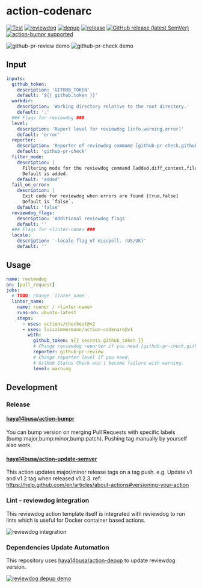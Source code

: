 # action-codenarc

[![Test](https://github.com/luiszimmermann/action-codenarc/workflows/Test/badge.svg)](https://github.com/luiszimmermann/action-codenarc/actions?query=workflow%3ATest)
[![reviewdog](https://github.com/luiszimmermann/action-codenarc/workflows/reviewdog/badge.svg)](https://github.com/luiszimmermann/action-codenarc/actions?query=workflow%3Areviewdog)
[![depup](https://github.com/luiszimmermann/action-codenarc/workflows/depup/badge.svg)](https://github.com/luiszimmermann/action-codenarc/actions?query=workflow%3Adepup)
[![release](https://github.com/luiszimmermann/action-codenarc/workflows/release/badge.svg)](https://github.com/luiszimmermann/action-codenarc/actions?query=workflow%3Arelease)
[![GitHub release (latest SemVer)](https://img.shields.io/github/v/release/luiszimmermann/action-codenarc?logo=github&sort=semver)](https://github.com/luiszimmermann/action-codenarc/releases)
[![action-bumpr supported](https://img.shields.io/badge/bumpr-supported-ff69b4?logo=github&link=https://github.com/haya14busa/action-bumpr)](https://github.com/haya14busa/action-bumpr)

![github-pr-review demo](https://user-images.githubusercontent.com/3797062/73162963-4b8e2b00-4132-11ea-9a3f-f9c6f624c79f.png)
![github-pr-check demo](https://user-images.githubusercontent.com/3797062/73163032-70829e00-4132-11ea-8481-f213a37db354.png)

## Input

<!-- TODO: update -->
```yaml
inputs:
  github_token:
    description: 'GITHUB_TOKEN'
    default: '${{ github.token }}'
  workdir:
    description: 'Working directory relative to the root directory.'
    default: '.'
  ### Flags for reviewdog ###
  level:
    description: 'Report level for reviewdog [info,warning,error]'
    default: 'error'
  reporter:
    description: 'Reporter of reviewdog command [github-pr-check,github-check,github-pr-review].'
    default: 'github-pr-check'
  filter_mode:
    description: |
      Filtering mode for the reviewdog command [added,diff_context,file,nofilter].
      Default is added.
    default: 'added'
  fail_on_error:
    description: |
      Exit code for reviewdog when errors are found [true,false]
      Default is `false`.
    default: 'false'
  reviewdog_flags:
    description: 'Additional reviewdog flags'
    default: ''
  ### Flags for <linter-name> ###
  locale:
    description: '-locale flag of misspell. (US/UK)'
    default: ''
```

## Usage
<!-- TODO: update. replace `template` with the linter name -->

```yaml
name: reviewdog
on: [pull_request]
jobs:
  # TODO: change `linter_name`.
  linter_name:
    name: runner / <linter-name>
    runs-on: ubuntu-latest
    steps:
      - uses: actions/checkout@v2
      - uses: luiszimmermann/action-codenarc@v1
        with:
          github_token: ${{ secrets.github_token }}
          # Change reviewdog reporter if you need [github-pr-check,github-check,github-pr-review].
          reporter: github-pr-review
          # Change reporter level if you need.
          # GitHub Status Check won't become failure with warning.
          level: warning
```

## Development

### Release

#### [haya14busa/action-bumpr](https://github.com/haya14busa/action-bumpr)
You can bump version on merging Pull Requests with specific labels (bump:major,bump:minor,bump:patch).
Pushing tag manually by yourself also work.

#### [haya14busa/action-update-semver](https://github.com/haya14busa/action-update-semver)

This action updates major/minor release tags on a tag push. e.g. Update v1 and v1.2 tag when released v1.2.3.
ref: https://help.github.com/en/articles/about-actions#versioning-your-action

### Lint - reviewdog integration

This reviewdog action template itself is integrated with reviewdog to run lints
which is useful for Docker container based actions.

![reviewdog integration](https://user-images.githubusercontent.com/3797062/72735107-7fbb9600-3bde-11ea-8087-12af76e7ee6f.png)

### Dependencies Update Automation
This repository uses [haya14busa/action-depup](https://github.com/haya14busa/action-depup) to update
reviewdog version.

[![reviewdog depup demo](https://user-images.githubusercontent.com/3797062/73154254-170e7500-411a-11ea-8211-912e9de7c936.png)](https://github.com/luiszimmermann/action-codenarc/pull/6)

